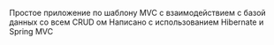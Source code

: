 Простое приложение по шаблону MVC с взаимодействием с базой данных со всем CRUD ом
Написано с использованием Hibernate и Spring MVC
